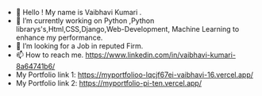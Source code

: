 - 👋  Hello ! My name is Vaibhavi Kumari .
- 👀 I’m currently working on Python ,Python librarys's,Html,CSS,Django,Web-Development, Machine Learning to enhance my performance.
- 💞️ I’m looking for a Job in reputed Firm.
- 📫 How to reach me. https://www.linkedin.com/in/vaibhavi-kumari-8a64741b6/
-    My Portfolio link 1: https://myportfolioo-lqcjf67ei-vaibhavi-16.vercel.app/
-    My Portfolio link 2: https://myportfolio-pi-ten.vercel.app/
